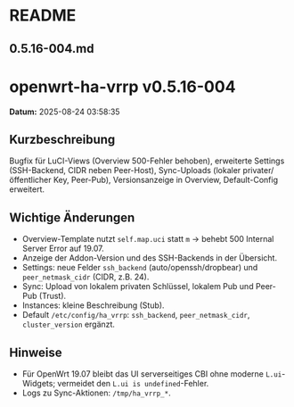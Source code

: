 # README

## 0.5.16-004.md

# openwrt-ha-vrrp v0.5.16-004

**Datum:** 2025-08-24 03:58:35

## Kurzbeschreibung
Bugfix für LuCI-Views (Overview 500-Fehler behoben), erweiterte Settings (SSH-Backend, CIDR neben Peer-Host),
Sync-Uploads (lokaler privater/öffentlicher Key, Peer-Pub), Versionsanzeige in Overview, Default-Config erweitert.

## Wichtige Änderungen
- Overview-Template nutzt `self.map.uci` statt `m` → behebt 500 Internal Server Error auf 19.07.
- Anzeige der Addon-Version und des SSH-Backends in der Übersicht.
- Settings: neue Felder `ssh_backend` (auto/openssh/dropbear) und `peer_netmask_cidr` (CIDR, z.B. 24).
- Sync: Upload von lokalem privaten Schlüssel, lokalem Pub und Peer-Pub (Trust).
- Instances: kleine Beschreibung (Stub).
- Default `/etc/config/ha_vrrp`: `ssh_backend`, `peer_netmask_cidr`, `cluster_version` ergänzt.

## Hinweise
- Für OpenWrt 19.07 bleibt das UI serverseitiges CBI ohne moderne `L.ui`-Widgets; vermeidet den `L.ui is undefined`-Fehler.
- Logs zu Sync-Aktionen: `/tmp/ha_vrrp_*`.

